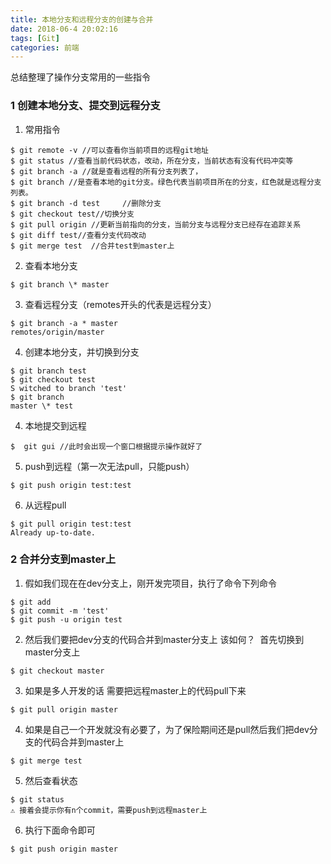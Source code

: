```yaml
---
title: 本地分支和远程分支的创建与合并
date: 2018-06-4 20:02:16
tags: [Git]
categories: 前端
---
```


总结整理了操作分支常用的一些指令
<escape><!-- more --></escape>
### 1  创建本地分支、提交到远程分支

1. 常用指令 
```
$ git remote -v //可以查看你当前项目的远程git地址　
$ git status //查看当前代码状态，改动，所在分支，当前状态有没有代码冲突等
$ git branch -a //就是查看远程的所有分支列表了，
$ git branch //是查看本地的git分支。绿色代表当前项目所在的分支，红色就是远程分支列表。
$ git branch -d test     //删除分支
$ git checkout test//切换分支
$ git pull origin //更新当前指向的分支，当前分支与远程分支已经存在追踪关系
$ git diff test//查看分支代码改动
$ git merge test  //合并test到master上
```

2. 查看本地分支
``` 
$ git branch \* master  
```
    
3. 查看远程分支（remotes开头的代表是远程分支）
```
$ git branch -a * master  
remotes/origin/master 
```
    
4. 创建本地分支，并切换到分支
```
$ git branch test
$ git checkout test
S witched to branch 'test'
$ git branch  
master \* test 
```
4. 本地提交到远程
```
$  git gui //此时会出现一个窗口根据提示操作就好了
```
5. push到远程（第一次无法pull，只能push）
```
$ git push origin test:test
```
6. 从远程pull
```
$ git pull origin test:test  
Already up-to-date.
```


### 2  合并分支到master上

1. 假如我们现在在dev分支上，刚开发完项目，执行了命令下列命令
```
$ git add 
$ git commit -m 'test' 
$ git push -u origin test
```
2. 然后我们要把dev分支的代码合并到master分支上 该如何？ 
首先切换到master分支上
```    
$ git checkout master
```
3. 如果是多人开发的话 需要把远程master上的代码pull下来
```
$ git pull origin master
```
4. 如果是自己一个开发就没有必要了，为了保险期间还是pull然后我们把dev分支的代码合并到master上
```
$ git merge test
```
5. 然后查看状态
```
$ git status
⚠️ 接着会提示你有n个commit，需要push到远程master上 
```
6. 执行下面命令即可
```
$ git push origin master
```